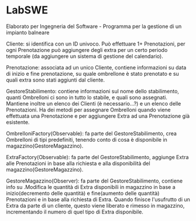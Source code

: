 # LabSWE
Elaborato per Ingegneria del Software - Programma per la gestione di un impianto balneare

Cliente: si identifica con un ID univoco. Può effettuare 1+ Prenotazioni, per ogni Prenotazione può aggiungere degli extra per un certo periodo temporale (da aggiungere un sistema di gestione del calendario). 

Prenotazione: associata ad un unico Cliente, contiene informazioni su data di inizio e fine prenotazione, su quale ombrellone è stato prenotato e su quali extra sono stati aggiunti dal cliente.

GestoreStabilimento: contiene informazioni sul nome dello stabilimento, quanti Ombrelloni ci sono in tutto lo stabile, e quali sono assegnati. Mantiene inoltre un elenco dei Clienti (è necessario...?) e un elenco delle Prenotazioni. Ha dei metodi per assegnare Ombrelloni quando viene effettuata una Prenotazione e per aggiungere Extra ad una Prenotazione già esistente.

OmbrelloniFactory(Observable): fa parte del GestoreStabilimento, crea Ombrelloni di tipi predefiniti, tenendo conto di cosa è disponibile in magazzino(GestoreMagazzino).

ExtraFactory(Observable): fa parte del GestoreStabilimento, aggiunge Extra alle Prenotazioni in base alla richiesta e alla disponibilità del magazzino(GestoreMagazzino).

GestoreMagazzino(Observer): fa parte del GestoreStabilimento, contiene info su  .Modifica le quantità di Extra disponibili in magazzino in base a inizio(decremento delle quantità) e fine(aumento delle quantità) Prenotazioni e in base alla richiesta di Extra. Quando finisce l'usufrutto di un Extra da parte di un cliente, questo viene liberato e rimesso in magazzino, incrementando il numero di quel tipo di Extra disponibile.
